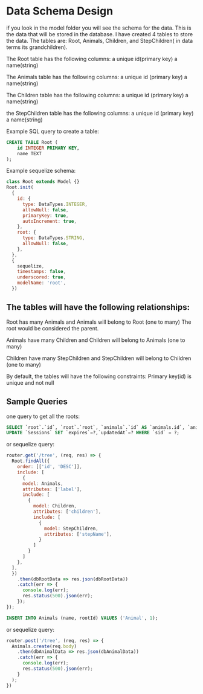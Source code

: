 

# Data Schema Design

if you look in the model folder you will see the schema for the data. This is the data that will be stored in the database.
I have created 4 tables to store the data. The tables are: Root, Animals, Children, and StepChildren( in data terms its grandchildren).

The Root table has the following columns:
a unique id(primary key)
a name(string)

The Animals table has the following columns:
a unique id (primary key)
a name(string)

The Children table has the following columns:
a unique id (primary key)
a name(string)

the StepChildren table has the following columns:
a unique id (primary key)
a name(string)

Example SQL query to create a table:
```sql
CREATE TABLE Root (
    id INTEGER PRIMARY KEY,
    name TEXT
);
```

Example  sequelize schema:
```js
class Root extends Model {}
Root.init(
  {
    id: {
      type: DataTypes.INTEGER,
      allowNull: false,
      primaryKey: true,
      autoIncrement: true,
    },
    root: {
      type: DataTypes.STRING,
      allowNull: false,
    },
  },
  {
    sequelize,
    timestamps: false,
    underscored: true,
    modelName: 'root',
  })
```



 ## The tables will have the following relationships:

Root has many Animals and Animals will belong to Root (one to many) The root would be considered the parent. 

Animals have many Children and Children will belong to Animals (one to many) 

Children have many StepChildren and StepChildren will belong to Children (one to many)

By default, the tables will have the following constraints:
Primary key(id) is unique and not null


## Sample Queries

one query to get all the roots:

<!-- get all data -->
```sql
SELECT `root`.`id`, `root`.`root`, `animals`.`id` AS `animals.id`, `animals`.`label` AS `animals.label`, `animals->children`.`id` AS `animals.children.id`, `animals->children`.`children` AS `animals.children.children`, `animals->children->step_children`.`id` AS `animals.children.step_children.id`, `animals->children->step_children`.`step_name` AS `animals.children.step_children.stepName` FROM `roots` AS `root` LEFT OUTER JOIN `animals` AS `animals` ON `root`.`id` = `animals`.`root_id` LEFT OUTER JOIN `children` AS `animals->children` ON `animals`.`id` = `animals->children`.`animal_id` LEFT OUTER JOIN `step_children` AS `animals->children->step_children` ON `animals->children`.`id` = `animals->children->step_children`.`child_id` ORDER BY `root`.`id` DESC;
UPDATE `Sessions` SET `expires`=?,`updatedAt`=? WHERE `sid` = ?;
```
or sequelize query:

```js
router.get('/tree', (req, res) => {
  Root.findAll({
    order: [['id', 'DESC']],
    include: [
      {
      model: Animals,
      attributes: ['label'],
      include: [
        {
          model: Children,
          attributes: ['children'],
          include: [
            {
              model: StepChildren,
              attributes: ['stepName'],
            }
          ]
        }
      ]
    },
  ],
  })
    .then(dbRootData => res.json(dbRootData))
    .catch(err => {
      console.log(err);
      res.status(500).json(err);
    });
});
```

<!-- post an animal and associate it with root-->
```sql
INSERT INTO Animals (name, rootId) VALUES ('Animal', 1);
```
or sequelize query:

```js
router.post('/tree', (req, res) => {
  Animals.create(req.body) 
    .then(dbAnimalData => res.json(dbAnimalData))
    .catch(err => {
      console.log(err);
      res.status(500).json(err);
    }
  );
})
```

